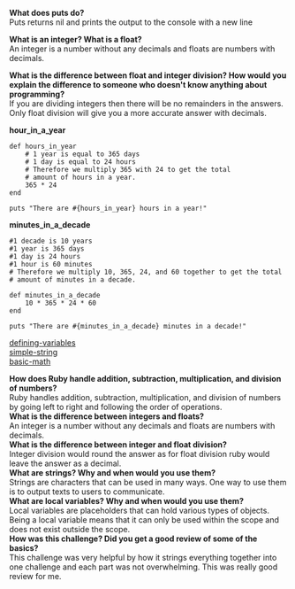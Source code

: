 **What does puts do?**  
Puts returns nil and prints the output to the console with a new line  


**What is an integer? What is a float?**  
An integer is a number without any decimals and floats are numbers with decimals.   


**What is the difference between float and integer division? How would you explain the difference to someone who doesn't know anything about programming?**  
If you are dividing integers then there will be no remainders in the answers. Only float division will give you a more accurate answer with decimals.  


**hour_in_a_year**  
```
def hours_in_year
	# 1 year is equal to 365 days
	# 1 day is equal to 24 hours
	# Therefore we multiply 365 with 24 to get the total
	# amount of hours in a year.
	365 * 24
end

puts "There are #{hours_in_year} hours in a year!"

```

**minutes_in_a_decade**
```
#1 decade is 10 years
#1 year is 365 days
#1 day is 24 hours
#1 hour is 60 minutes
# Therefore we multiply 10, 365, 24, and 60 together to get the total
# amount of minutes in a decade.

def minutes_in_a_decade
	10 * 365 * 24 * 60
end

puts "There are #{minutes_in_a_decade} minutes in a decade!"

```

[defining-variables](https://github.com/VansPhan/phase-0/blob/master/week-4/defining-variables.rb)  
[simple-string](https://github.com/VansPhan/phase-0/blob/master/week-4/simple-string.rb)  
[basic-math](https://github.com/VansPhan/phase-0/blob/master/week-4/basic-math.rb)  


**How does Ruby handle addition, subtraction, multiplication, and division of numbers?**  
Ruby handles addition, subtraction, multiplication, and division of numbers by going left to right and following the order of operations.  
**What is the difference between integers and floats?**  
An integer is a number without any decimals and floats are numbers with decimals.  
**What is the difference between integer and float division?**  
Integer division would round the answer as for float division ruby would leave the answer as a decimal.  
**What are strings? Why and when would you use them?**  
Strings are characters that can be used in many ways. One way to use them is to output texts to users to communicate.  
**What are local variables? Why and when would you use them?**  
Local variables are placeholders that can hold various types of objects. Being a local variable means that it can only be used within the scope and does not exist outside the scope.  
**How was this challenge? Did you get a good review of some of the basics?**  
This challenge was very helpful by how it strings everything together into one challenge and each part was not overwhelming. This was really good review for me.  

